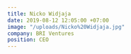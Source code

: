 ```yaml
---
title: Nicko Widjaja
date: 2019-08-12 12:05:00 +07:00
image: "/uploads/Nicko%20Widjaja.jpg"
company: BRI Ventures
position: CEO
---
```



